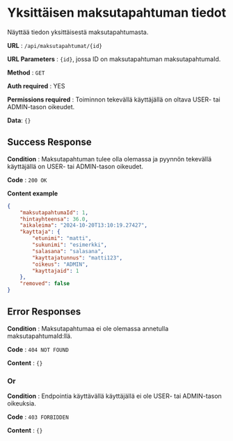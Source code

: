 # Yksittäisen maksutapahtuman tiedot

Näyttää tiedon yksittäisestä maksutapahtumasta.

**URL** : `/api/maksutapahtumat/{id}`

**URL Parameters** : `{id}`, jossa ID on maksutapahtuman maksutapahtumaId.

**Method** : `GET`

**Auth required** : YES

**Permissions required** : Toiminnon tekevällä käyttäjällä on oltava USER- tai ADMIN-tason oikeudet. 

**Data**: `{}`

## Success Response

**Condition** : Maksutapahtuman tulee olla olemassa ja pyynnön tekevällä käyttäjällä on USER- tai ADMIN-tason oikeudet.

**Code** : `200 OK`

**Content example**

```json
{
    "maksutapahtumaId": 1,
    "hintayhteensa": 36.0,
    "aikaleima": "2024-10-20T13:10:19.27427",
    "kayttaja": {
        "etunimi": "matti",
        "sukunimi": "esimerkki",
        "salasana": "salasana",
        "kayttajatunnus": "matti123",
        "oikeus": "ADMIN",
        "kayttajaid": 1
    },
    "removed": false
}
```

## Error Responses

**Condition** : Maksutapahtumaa ei ole olemassa annetulla maksutapahtumaId:llä.

**Code** : `404 NOT FOUND`

**Content** : `{}`

### Or

**Condition** : Endpointia käyttävällä käyttäjällä ei ole USER- tai ADMIN-tason oikeuksia.

**Code** : `403 FORBIDDEN`

**Content** : `{}`